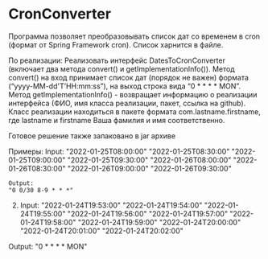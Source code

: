 # CronConverter

Программа позволяет преобразовывать список дат со временем в cron (формат от Spring Framework cron). Список харнится в файле. 

По реализации:
Реализовать интерфейс DatesToCronConverter (включает два метода convert() и getImplementationInfo()). 
Метод convert() на вход принимает список дат (порядок не важен) формата (“yyyy-MM-dd'T’HH:mm:ss”), на выход строка вида “0 * * * * MON”. 
Метод getImplementationInfo() - возвращает информацию о реализации интерфейса (ФИО, имя класса реализации, пакет, ссылка на github).
Класс реализации находиться в пакете формата com.lastname.firstname, где lastname и firstname Ваша фамилия и имя соответственно.

Готовое решение также запаковано в jar архиве


Примеры: 
Input:
	"2022-01-25T08:00:00"
	"2022-01-25T08:30:00"
	"2022-01-25T09:00:00"
	"2022-01-25T09:30:00"
	"2022-01-26T08:00:00"
	"2022-01-26T08:30:00"
	"2022-01-26T09:00:00"
	"2022-01-26T09:30:00"

	Output:
	"0 0/30 8-9 * * *"

2. Input:
	"2022-01-24T19:53:00"
"2022-01-24T19:54:00"
"2022-01-24T19:55:00"
"2022-01-24T19:56:00"
"2022-01-24T19:57:00"
"2022-01-24T19:58:00"
"2022-01-24T19:59:00"
"2022-01-24T20:00:00"
"2022-01-24T20:01:00"
"2022-01-24T20:02:00"

Output: 
"0 * * * * MON"
